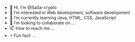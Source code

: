 - 👋 Hi, I’m @SaSa-crypto
- 👀 I’m interested in Web development, software development
- 🌱 I’m currently learning Java, HTML, CSS, JavaScript
- 💞️ I’m looking to collaborate on ...
- 📫 How to reach me ...
- ⚡ Fun fact: ...

<!---
SaSa-crypto/SaSa-crypto is a ✨ special ✨ repository because its `README.md` (this file) appears on your GitHub profile.
You can click the Preview link to take a look at your changes.
--->
